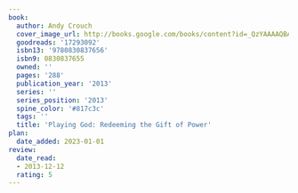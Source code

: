 ```yaml
---
book:
  author: Andy Crouch
  cover_image_url: http://books.google.com/books/content?id=_QzYAAAAQBAJ&printsec=frontcover&img=1&zoom=1&edge=curl&source=gbs_api
  goodreads: '17293092'
  isbn13: '9780830837656'
  isbn9: 0830837655
  owned: ''
  pages: '288'
  publication_year: '2013'
  series: ''
  series_position: '2013'
  spine_color: '#817c3c'
  tags: ''
  title: 'Playing God: Redeeming the Gift of Power'
plan:
  date_added: 2023-01-01
review:
  date_read:
  - 2013-12-12
  rating: 5
---
```

